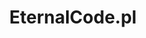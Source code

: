 ---
layout: home

title: EternalCode.pl
titleTemplate: Docs

hero:
  image: https://i.imgur.com/JDEKToH.png
  name: EternalCode.pl
  text: projects documentation
  tagline: Programing and Minecraft servers community.
  actions:
    - theme: brand
      text: General Documentation
      link: /documentation/introduction
    - theme: brand
      text: Linux Tutorials
      link: /linuxtutorials/introduction
    - theme: alt
      text: Visit our Github
      link: https://github.com/EternalCodeTeam/

features:
- icon: 💡
  title: OpenSource
  details: Our projects are mostly open source, which allows you to create pull requests from the community!
- icon: ⚡️
  title: HighQuality
  details: In our projects, we usually use high-quality methods, we also use a large number of public libraries that the community loves ❤️! 
- icon: 🛠️
  title: Lots of services
  details: We offer many programming services, all you need to do is contact us on our social media!
---